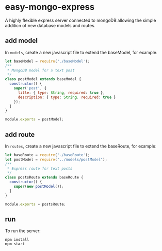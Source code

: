 # easy-mongo-express

A highly flexible express server connected to mongoDB allowing the simple addition of new database models and routes.

## add model

In `models`, create a new javascript file to extend the baseModel, for example:

```javascript
let baseModel = require('./baseModel');
/**
 * MongoDB model for a text post
 */
class postModel extends baseModel {
  constructor() {
    super('post', {
      title: { type: String, required: true },
      description: { type: String, required: true }
    });
  }
}

module.exports = postModel;
```

## add route

In `routes`, create a new javascript file to extend the baseRoute, for example:

```javascript
let baseRoute = require('./baseRoute');
let postModel = require('../models/postModel');
/**
 * Express route for text posts
 */
class postsRoute extends baseRoute {
  constructor() {
    super(new postModel());
  }
}

module.exports = postsRoute;
```

## run

To run the server:

```
npm install
npm start
```

